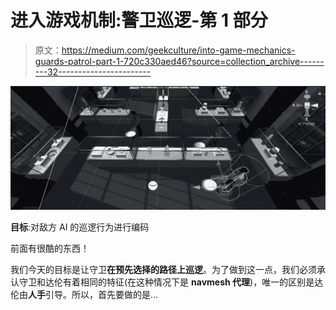 # 进入游戏机制:警卫巡逻-第 1 部分

> 原文：<https://medium.com/geekculture/into-game-mechanics-guards-patrol-part-1-720c330aed46?source=collection_archive---------32----------------------->

![](img/45cfd910add91de340487445c89986ac.png)

**目标**:对敌方 AI 的巡逻行为进行编码

前面有很酷的东西！

我们今天的目标是让守卫**在预先选择的路径上巡逻**。为了做到这一点，我们必须承认守卫和达伦有着相同的特征(在这种情况下是 **navmesh 代理**)，唯一的区别是达伦由**人手**引导。所以，首先要做的是…